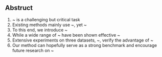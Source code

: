 ## Abstruct
1. ~ is a challenging but critical task
2. Existing methods mainly use ~, yet ~
3. To this end, we introduce ~
4. While a wide range of ~ have been shown effective ~
5. Extensive experiments on three datasets, ~, verify the advantage of ~
6. Our method can hopefully serve as a strong benchmark and encourage future research on ~

